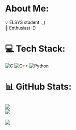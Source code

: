 # About Me:
:bulb: ELSYS student :_)<br>:brain: Enthusiast :D


# :computer: Tech Stack:
![C](https://img.shields.io/badge/c-%2300599C.svg?style=for-the-badge&logo=c&logoColor=white) ![C++](https://img.shields.io/badge/c++-%2300599C.svg?style=for-the-badge&logo=c%2B%2B&logoColor=white) ![Python](https://img.shields.io/badge/python-3670A0?style=for-the-badge&logo=python&logoColor=ffdd54)
# :bar_chart: GitHub Stats:
![](https://github-readme-streak-stats.herokuapp.com/?user=MechkarovTUES&theme=dark&hide_border=false)<br/>
![](https://github-readme-stats.vercel.app/api/top-langs/?username=MechkarovTUES&theme=dark&hide_border=false&include_all_commits=true&count_private=true&layout=compact)
---
[![](https://visitcount.itsvg.in/api?id=MechkarovTUES&icon=0&color=0)](https://visitcount.itsvg.in)
